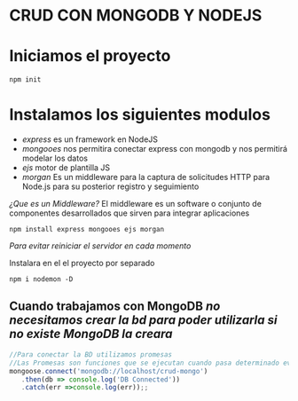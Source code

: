# CRUD CON MONGODB Y NODEJS

# Iniciamos el proyecto 

```
npm init
```
# Instalamos los siguientes modulos

* _express_ es un framework en NodeJS
* _mongooes_ nos permitira conectar express con mongodb y nos permitirá modelar los datos
* _ejs_ motor de plantilla JS
* _morgan_ Es un middleware para la captura de solicitudes HTTP para Node.js para su posterior registro y seguimiento

_¿Que es un Middleware?_
El middleware es un software o conjunto de componentes desarrollados que sirven para integrar aplicaciones

```
npm install express mongooes ejs morgan
```
 _Para evitar reiniciar el servidor en cada momento_

Instalara en el el proyecto por separado
 ```
npm i nodemon -D

 ```

 
 ## Cuando trabajamos con MongoDB _no necesitamos crear la bd para poder utilizarla si no existe MongoDB la creara_
 ```javascript
 //Para conectar la BD utilizamos promesas
 //Las Promesas son funciones que se ejecutan cuando pasa determinado evento
mongoose.connect('mongodb://localhost/crud-mongo')
    .then(db => console.log('DB Connected'))
    .catch(err =>console.log(err));;
 ```
